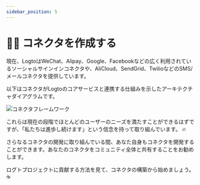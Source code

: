 ```yaml
---
sidebar_position: 5
---
```


# 🧑‍🔬 コネクタを作成する

現在、LogtoはWeChat、Alipay、Google、Facebookなどの広く利用されているソーシャルサインインコネクタや、AliCloud、SendGrid、TwilioなどのSMS/メールコネクタを提供しています。

以下はコネクタがLogtoのコアサービスと連携する仕組みを示したアーキテクチャダイアグラムです。

![コネクタフレームワーク](./assets/architecture.png)

これらは現在の段階でほとんどのユーザーのニーズを満たすことができるはずですが、「私たちは進歩し続けます」という信念を持って取り組んでいます。 :fire:

さらなるコネクタの開発に取り組んでいる間、あなた自身もコネクタを開発することができます。あなたのコネクタをコミュニティ全体と共有することをお勧めします。

ログトプロジェクトに貢献する方法を見て、コネクタの構築から始めましょう。 :coffee: